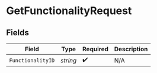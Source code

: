 # GetFunctionalityRequest


## Fields

| Field              | Type               | Required           | Description        |
| ------------------ | ------------------ | ------------------ | ------------------ |
| `FunctionalityID`  | *string*           | :heavy_check_mark: | N/A                |